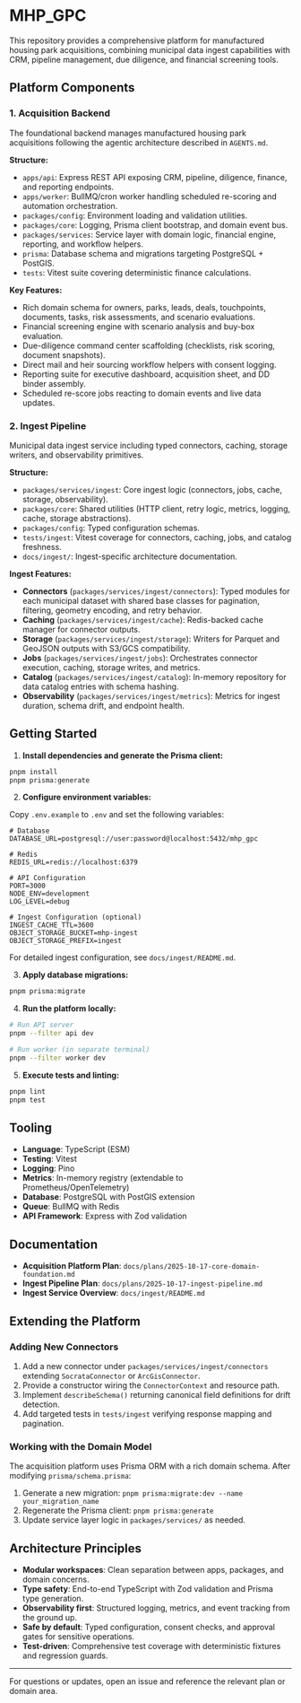 # MHP_GPC

This repository provides a comprehensive platform for manufactured housing park acquisitions, combining municipal data ingest capabilities with CRM, pipeline management, due diligence, and financial screening tools.

## Platform Components

### 1. Acquisition Backend
The foundational backend manages manufactured housing park acquisitions following the agentic architecture described in `AGENTS.md`.

**Structure:**
- `apps/api`: Express REST API exposing CRM, pipeline, diligence, finance, and reporting endpoints.
- `apps/worker`: BullMQ/cron worker handling scheduled re-scoring and automation orchestration.
- `packages/config`: Environment loading and validation utilities.
- `packages/core`: Logging, Prisma client bootstrap, and domain event bus.
- `packages/services`: Service layer with domain logic, financial engine, reporting, and workflow helpers.
- `prisma`: Database schema and migrations targeting PostgreSQL + PostGIS.
- `tests`: Vitest suite covering deterministic finance calculations.

**Key Features:**
- Rich domain schema for owners, parks, leads, deals, touchpoints, documents, tasks, risk assessments, and scenario evaluations.
- Financial screening engine with scenario analysis and buy-box evaluation.
- Due-diligence command center scaffolding (checklists, risk scoring, document snapshots).
- Direct mail and heir sourcing workflow helpers with consent logging.
- Reporting suite for executive dashboard, acquisition sheet, and DD binder assembly.
- Scheduled re-score jobs reacting to domain events and live data updates.

### 2. Ingest Pipeline
Municipal data ingest service including typed connectors, caching, storage writers, and observability primitives.

**Structure:**
- `packages/services/ingest`: Core ingest logic (connectors, jobs, cache, storage, observability).
- `packages/core`: Shared utilities (HTTP client, retry logic, metrics, logging, cache, storage abstractions).
- `packages/config`: Typed configuration schemas.
- `tests/ingest`: Vitest coverage for connectors, caching, jobs, and catalog freshness.
- `docs/ingest/`: Ingest-specific architecture documentation.

**Ingest Features:**
- **Connectors** (`packages/services/ingest/connectors`): Typed modules for each municipal dataset with shared base classes for pagination, filtering, geometry encoding, and retry behavior.
- **Caching** (`packages/services/ingest/cache`): Redis-backed cache manager for connector outputs.
- **Storage** (`packages/services/ingest/storage`): Writers for Parquet and GeoJSON outputs with S3/GCS compatibility.
- **Jobs** (`packages/services/ingest/jobs`): Orchestrates connector execution, caching, storage writes, and metrics.
- **Catalog** (`packages/services/ingest/catalog`): In-memory repository for data catalog entries with schema hashing.
- **Observability** (`packages/services/ingest/metrics`): Metrics for ingest duration, schema drift, and endpoint health.

## Getting Started

1. **Install dependencies and generate the Prisma client:**
```bash
pnpm install
pnpm prisma:generate
```

2. **Configure environment variables:**

Copy `.env.example` to `.env` and set the following variables:

```
# Database
DATABASE_URL=postgresql://user:password@localhost:5432/mhp_gpc

# Redis
REDIS_URL=redis://localhost:6379

# API Configuration
PORT=3000
NODE_ENV=development
LOG_LEVEL=debug

# Ingest Configuration (optional)
INGEST_CACHE_TTL=3600
OBJECT_STORAGE_BUCKET=mhp-ingest
OBJECT_STORAGE_PREFIX=ingest
```

For detailed ingest configuration, see `docs/ingest/README.md`.

3. **Apply database migrations:**
```bash
pnpm prisma:migrate
```

4. **Run the platform locally:**
```bash
# Run API server
pnpm --filter api dev

# Run worker (in separate terminal)
pnpm --filter worker dev
```

5. **Execute tests and linting:**
```bash
pnpm lint
pnpm test
```

## Tooling

- **Language**: TypeScript (ESM)
- **Testing**: Vitest
- **Logging**: Pino
- **Metrics**: In-memory registry (extendable to Prometheus/OpenTelemetry)
- **Database**: PostgreSQL with PostGIS extension
- **Queue**: BullMQ with Redis
- **API Framework**: Express with Zod validation

## Documentation

- **Acquisition Platform Plan**: `docs/plans/2025-10-17-core-domain-foundation.md`
- **Ingest Pipeline Plan**: `docs/plans/2025-10-17-ingest-pipeline.md`
- **Ingest Service Overview**: `docs/ingest/README.md`

## Extending the Platform

### Adding New Connectors
1. Add a new connector under `packages/services/ingest/connectors` extending `SocrataConnector` or `ArcGisConnector`.
2. Provide a constructor wiring the `ConnectorContext` and resource path.
3. Implement `describeSchema()` returning canonical field definitions for drift detection.
4. Add targeted tests in `tests/ingest` verifying response mapping and pagination.

### Working with the Domain Model
The acquisition platform uses Prisma ORM with a rich domain schema. After modifying `prisma/schema.prisma`:
1. Generate a new migration: `pnpm prisma:migrate:dev --name your_migration_name`
2. Regenerate the Prisma client: `pnpm prisma:generate`
3. Update service layer logic in `packages/services/` as needed.

## Architecture Principles

- **Modular workspaces**: Clean separation between apps, packages, and domain concerns.
- **Type safety**: End-to-end TypeScript with Zod validation and Prisma type generation.
- **Observability first**: Structured logging, metrics, and event tracking from the ground up.
- **Safe by default**: Typed configuration, consent checks, and approval gates for sensitive operations.
- **Test-driven**: Comprehensive test coverage with deterministic fixtures and regression guards.

---

For questions or updates, open an issue and reference the relevant plan or domain area.